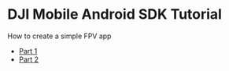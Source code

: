 # DJI Mobile Android SDK Tutorial

How to create a simple FPV app

* [Part 1](FPVDemo/Part1/FPVDemo_Part1_ch.md)
* [Part 2](FPVDemo/Part2/FPVDemo_Part2_ch.md)

 
 